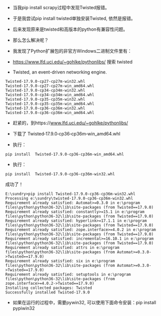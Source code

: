 - 当我pip install scrapy过程中发现Twisted报错。

- 于是我尝试pip install twisted单独安装Twisted, 依然是报错。

- 后来发现原来是twisted和高版本的python有兼容性问题。

- 那么怎么解决呢？

- 我发现了Python扩展包的非官方Windows二进制文件里有：
- https://www.lfd.uci.edu/~gohlke/pythonlibs/ 搜索 twisted
- Twisted, an event-driven networking engine.
```
Twisted‑17.9.0‑cp27‑cp27m‑win32.whl
Twisted‑17.9.0‑cp27‑cp27m‑win_amd64.whl
Twisted‑17.9.0‑cp34‑cp34m‑win32.whl
Twisted‑17.9.0‑cp34‑cp34m‑win_amd64.whl
Twisted‑17.9.0‑cp35‑cp35m‑win32.whl
Twisted‑17.9.0‑cp35‑cp35m‑win_amd64.whl
Twisted‑17.9.0‑cp36‑cp36m‑win32.whl
Twisted‑17.9.0‑cp36‑cp36m‑win_amd64.whl
```
- 赶紧的，到https://www.lfd.uci.edu/~gohlke/pythonlibs/ 
- 下载了 Twisted‑17.9.0‑cp36‑cp36m‑win_amd64.whl

- 执行：
```
pip install  Twisted‑17.9.0‑cp36‑cp36m‑win_amd64.whl
```
- 执行：
```
pip install  Twisted‑17.9.0‑cp36‑cp36m‑win32.whl
```
成功了！
```
E:\sundry>pip install Twisted-17.9.0-cp36-cp36m-win32.whl
Processing e:\sundry\twisted-17.9.0-cp36-cp36m-win32.whl
Requirement already satisfied: Automat>=0.3.0 in e:\program files\python\python36-32\lib\site-packages (from Twisted==17.9.0)
Requirement already satisfied: constantly>=15.1 in e:\program files\python\python36-32\lib\site-packages (from Twisted==17.9.0)
Requirement already satisfied: hyperlink>=17.1.1 in e:\program files\python\python36-32\lib\site-packages (from Twisted==17.9.0)
Requirement already satisfied: zope.interface>=4.0.2 in e:\program files\python\python36-32\lib\site-packages (from Twisted==17.9.0)
Requirement already satisfied: incremental>=16.10.1 in e:\program files\python\python36-32\lib\site-packages (from Twisted==17.9.0)
Requirement already satisfied: attrs in e:\program files\python\python36-32\lib\site-packages (from Automat>=0.3.0->Twisted==17.9.0)
Requirement already satisfied: six in e:\program files\python\python36-32\lib\site-packages (from Automat>=0.3.0->Twisted==17.9.0)
Requirement already satisfied: setuptools in e:\program files\python\python36-32\lib\site-packages (from zope.interface>=4.0.2->Twisted==17.9.0)
Installing collected packages: Twisted
Successfully installed Twisted-17.9.0
```

- 如果在运行的过程中，需要pywin32, 可以使用下面命令安装：pip install pypiwin32

